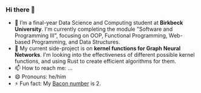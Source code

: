 ### Hi there 👋

- 🌱 I’m a final-year Data Science and Computing student at **Birkbeck University**. I'm currently completing the module "Software and Programming III", focusing on OOP, Functional Programming, Web-based Programming, and Data Structures.
- 🔭 My current side-project is on **kernel functions for Graph Neural Networks**. I'm looking into the effectiveness of different possible kernel functions, and using Rust to create efficient algorithms for them.
- 📫 How to reach me: ...
- 😄 Pronouns: he/him
- ⚡ Fun fact: My [Bacon number](https://en.wikipedia.org/wiki/Six_Degrees_of_Kevin_Bacon) is 2.


<!--
**ceedubarr/ceedubarr** is a ✨ _special_ ✨ repository because its `README.md` (this file) appears on your GitHub profile.

Here are some ideas to get you started:

- 🔭 I’m currently working on ...
- 🌱 I’m currently learning ...
- 👯 I’m looking to collaborate on ...
- 🤔 I’m looking for help with ...
- 💬 Ask me about ...
- 📫 How to reach me: ...
- 😄 Pronouns: ...
- ⚡ Fun fact: ...
-->
